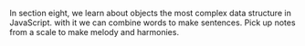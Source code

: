 In section eight, we learn about objects the most complex data structure in JavaScript. with it we can combine words to make sentences. 
Pick up notes from a scale to make melody and harmonies.

